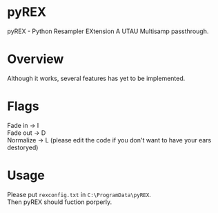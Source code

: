 # pyREX
pyREX - Python Resampler EXtension
A UTAU Multisamp passthrough. 

# Overview

Although it works, several features has yet to be implemented.  

# Flags  
Fade in -> I  
Fade out -> D  
Normalize -> L (please edit the code if you don't want to have your ears destoryed)  

# Usage
Please put `rexconfig.txt` in `C:\ProgramData\pyREX`.  
Then pyREX should fuction porperly.  
